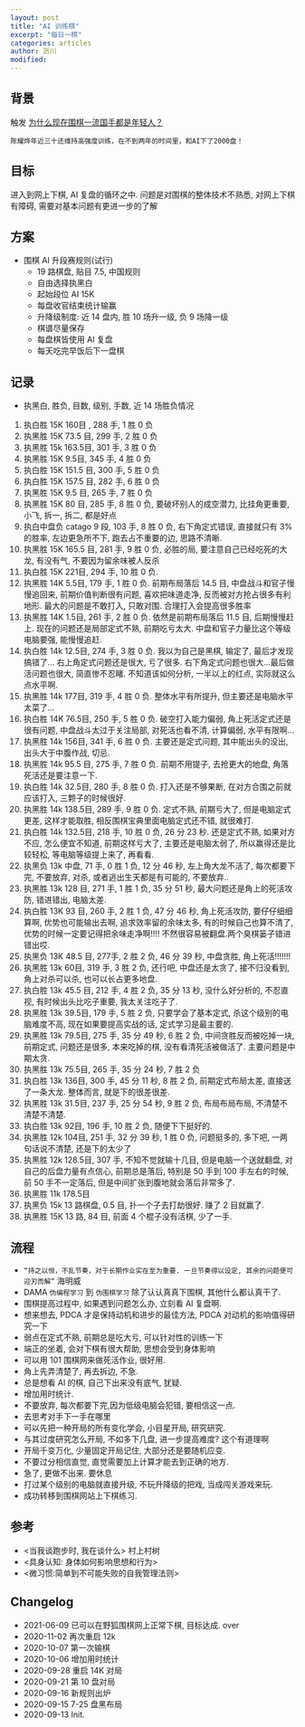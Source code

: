 ```yaml
---
layout: post
title: "AI 训练棋"
excerpt: "每日一棋"
categories: articles
author: 沥川
modified:
---
```

## 背景

触发 [为什么现在围棋一流国手都是年轻人？](https://www.zhihu.com/question/315649395/answer/1451991833)

`陈耀烨年近三十还维持高强度训练，在不到两年的时间里，和AI下了2000盘！`

## 目标

进入到网上下棋, AI 复盘的循环之中. 问题是对围棋的整体技术不熟悉, 对网上下棋有障碍, 需要对基本问题有更进一步的了解

## 方案

- 围棋 AI 升段赛规则(试行)
    - 19 路棋盘, 贴目 7.5, 中国规则
    - 自由选择执黑白
    - 起始段位 AI 15K
    - 每盘收官结束统计输赢
    - 升降级制度: 近 14 盘内, 胜 10 场升一级, 负 9 场降一级
    - 棋谱尽量保存
    - 每盘棋皆使用 AI 复盘
    - 每天吃完早饭后下一盘棋

## 记录

- 执黑白, 胜负, 目数, 级别, 手数, 近 14 场胜负情况

1. 执白胜 15K 160目 , 288 手, 1 胜 0 负
2. 执黑胜 15K 73.5 目, 299 手, 2 胜 0 负
3. 执黑胜 15k 163.5目,  301 手, 3 胜 0 负
4. 执黑胜 15K 9.5目, 345 手, 4 胜 0 负
5. 执白胜 15K 151.5 目, 300 手, 5 胜 0 负
6. 执白胜 15K 157.5 目, 282 手, 6 胜 0 负
7. 执黑胜 15K 9.5 目, 265 手, 7 胜 0 负
8. 执黑胜 15K 80 目, 285 手, 8 胜 0 负, 要破坏别人的成空潜力, 比挂角更重要, 小飞, 拆一, 拆二, 都是好点
9. 执白中盘负 catago 9 段, 103 手, 8 胜 0 负, 右下角定式错误, 直接就只有 3% 的胜率, 左边更急所不下, 跑去占不重要的边, 思路不清晰.
10. 执黑胜 15K 165.5 目, 281 手, 9 胜 0 负, 必胜的局, 要注意自己已经吃死的大龙, 有没有气, 不要因为留余味被人反杀
11. 执白胜 15K 221目, 294 手, 10 胜 0 负.
12. 执黑胜 14K 5.5目, 179 手, 1 胜 0 负. 前期布局落后 14.5 目, 中盘战斗和官子慢慢追回来, 前期价值判断很有问题, 喜欢把味道走净, 反而被对方抢占很多有利地形. 最大的问题是不敢打入, 只敢对围. 合理打入会提高很多胜率
13. 执黑胜 14K 1.5目, 261 手, 2 胜 0 负. 依然是前期布局落后 11.5 目, 后期慢慢赶上. 现在的问题还是局部定式不熟, 前期吃亏太大. 中盘和官子力量比这个等级电脑要强, 能慢慢追赶.
14. 执白胜 14k 12.5目, 274 手, 3 胜 0 负. 我以为自己是黑棋, 输定了, 最后才发现搞错了... 右上角定式问题还是很大, 亏了很多. 右下角定式问题也很大...最后做活问题也很大, 简直惨不忍睹. 不知道该如何分析, 一半以上的红点, 实际就这么点水平啊.
15. 执黑胜 14k 177目, 319 手, 4 胜 0 负. 整体水平有所提升, 但主要还是电脑水平太菜了...
16. 执白胜 14K 76.5目, 250 手, 5 胜 0 负. 破空打入能力偏弱, 角上死活定式还是很有问题, 中盘战斗太过于关注局部, 对死活也看不清, 计算偏弱, 水平有限啊...
17. 执黑胜 14k 156目, 341 手, 6 胜 0 负. 主要还是定式问题, 其中能出头的没出, 出头大于中腹作战, 切忌.
18. 执黑胜 14k 95.5 目, 275 手, 7 胜 0 负. 前期不用提子, 去抢更大的地盘, 角落死活还是要注意一下.
19. 执白胜 14k 32.5目, 280 手, 8 胜 0 负. 打入还是不够果断, 在对方合围之前就应该打入, 三颗子的时候很好.
20. 执黑胜 14k 138.5目, 289 手, 9 胜 0 负. 定式不熟, 前期亏大了, 但是电脑定式更差, 这样才能取胜, 相反围棋宝典里面电脑定式还不错, 就很难打.
21. 执白胜 14k 132.5目, 218 手, 10 胜 0 负, 26 分 23 秒. 还是定式不熟, 如果对方不应, 怎么便宜不知道, 前期这样亏大了, 主要还是电脑太弱了, 所以赢得还是比较轻松, 等电脑等级提上来了, 再看看.
22. 执黑负 13k 中盘, 71 手, 0 胜 1 负, 12 分 46 秒, 左上角大龙不活了, 每次都要下完, 不要放弃, 对杀, 或者逃出生天都是有可能的, 不要放弃..
23. 执黑胜 13k 128 目, 271 手, 1 胜 1 负, 35 分 51 秒, 最大问题还是角上的死活攻防, 错进错出, 电脑太差.
24. 执白胜 13K 93 目, 260 手, 2 胜 1 负, 47 分 46 秒, 角上死活攻防, 要仔仔细细算啊, 优势也可能输出去啊, 追求效率留的余味太多, 有的时候自己也算不清了, 优势的时候一定要记得把余味走净啊!!!! 不然很容易被翻盘.两个臭棋篓子错进错出哎.
25. 执黑负 13K 48.5 目, 277手, 2 胜 2 负, 46 分 39 秒, 中盘贪胜, 角上死活!!!!!!!
26. 执黑胜 13k 60目, 319 手, 3 胜 2 负, 还行吧, 中盘还是太贪了, 接不归没看到, 角上对杀可以杀, 也可以长占更多地盘.
27. 执白胜 13k 45.5 目, 212 手, 4 胜 2 负, 35 分 13 秒, 没什么好分析的, 不忍直视, 有时候出头比吃子重要, 我太关注吃子了.
28. 执黑胜 13k 39.5目, 179 手, 5 胜 2 负, 只要学会了基本定式, 杀这个级别的电脑难度不高, 现在如果要提高实战的话, 定式学习是最主要的.
29. 执黑胜 13k 79.5目, 275 手, 35 分 49 秒,  6 胜 2 负, 中间贪胜反而被吃掉一块, 前期定式, 问题还是很多, 本来吃掉的棋, 没有看清死活被做活了. 主要问题是中期太贪.
30. 执黑胜 13k 75.5目, 265 手, 35 分 24 秒, 7 胜 2 负
31. 执白胜 13k 136目, 300 手, 45 分 11 秒, 8 胜 2 负, 前期定式布局太差, 直接送了一条大龙. 整体而言, 就是下的很差很差. 
32. 执黑胜 13k 31.5目, 237 手, 25 分 54 秒, 9 胜 2 负, 布局布局布局, 不清楚不清楚不清楚.
33. 执白胜 13k 92目, 196 手, 10 胜 2 负, 随便下下挺好的.
34. 执黑胜 12k 104目, 251 手, 32 分 39 秒, 1 胜 0 负, 问题挺多的, 多下吧, 一两句话说不清楚, 还是下的太少了
35. 执黑胜 12k 128.5目, 307 手, 不知不觉就输十几目, 但是电脑一个送就翻盘, 对自己的后盘力量有点信心, 前期总是落后, 特别是 50 手到 100 手左右的时候, 前 50 手不一定落后, 但是中间扩张到腹地就会落后非常多了.
36. 执黑胜 11k 178.5目
37. 执黑负 15k 13 路棋盘, 0.5 目, 扑一个子去打劫很好. 赚了 2 目就赢了.
38. 执黑胜 15K 13 路, 84 目, 前面 4 个棍子没有活棋, 少了一手.

## 流程
- `“持之以恒，不乱节奏，对于长期作业实在至为重要. 一旦节奏得以设定, 其余的问题便可迎刃而解”` 海明威
- DAMA `伪编程学习` 到 `伪围棋学习` 除了认认真真下围棋, 其他什么都认真干了.
- 围棋提高过程中, 如果遇到问题怎么办, 立刻看 AI 复盘啊.
- 想来想去, PDCA 才是保持动机和进步的最佳方法, PDCA 对动机的影响值得研究一下
- 弱点在定式不熟, 前期总是吃大亏, 可以针对性的训练一下
- 端正的坐着, 会对下棋有很大帮助, 思想会受到身体影响
- 可以用 101 围棋网来做死活作业, 很好用.
- 角上先弄清楚了, 再去拆边, 不急.
- 总是想看 AI 的棋, 自己下出来没有底气, 犹疑.
- 增加用时统计.
- 不要放弃, 每次都要下完,因为低级电脑会犯错, 要相信这一点.
- 去思考对手下一手在哪里
- 可以先把一种开局的所有变化学会, 小目星开局, 研究研究.
- 与其过度研究怎么开局, 不如多下几盘, 进一步提高难度? 这个有道理啊
- 开局千变万化, 少量固定开局记住, 大部分还是要随机应变.
- 不要过分相信直觉, 直觉需要加上计算才能去到正确的地方.
- 急了, 更做不出来. 要休息
- 打过某个级别的电脑就直接升级, 不玩升降级的把戏, 当成闯关游戏来玩.
- 成功转移到围棋网站上下棋练习.

## 参考
- <当我谈跑步时, 我在谈什么> 村上村树
- <具身认知: 身体如何影响思想和行为> 
- <微习惯:简单到不可能失败的自我管理法则>

## Changelog
- 2021-06-09 已可以在野狐围棋网上正常下棋, 目标达成. over
- 2020-11-02 再次重启 12k
- 2020-10-07 第一次输棋
- 2020-10-06 增加用时统计
- 2020-09-28 重启 14K 对局
- 2020-09-21 第 10 盘对局
- 2020-09-16 新规则出炉
- 2020-09-15 7-25 盘黑布局
- 2020-09-13 Init.
